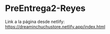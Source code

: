 # PreEntrega2-Reyes
Link a la página desde netlify: https://dreaminchuchustore.netlify.app/index.html
